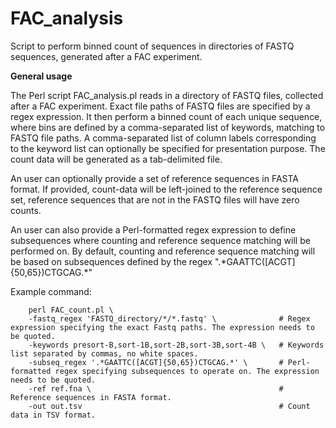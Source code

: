 # FAC_analysis
Script to perform binned count of sequences in directories of FASTQ sequences, generated after a FAC experiment.

**General usage**

The Perl script FAC_analysis.pl reads in a directory of FASTQ files, collected after a FAC experiment. Exact file paths of FASTQ files are specified by a regex expression. It then perform a binned count of each unique sequence, where bins are defined by a comma-separated list of keywords, matching to FASTQ file paths. A comma-separated list of column labels corresponding to the keyword list can optionally be specified for presentation purpose. The count data will be generated as a tab-delimited file. 

An user can optionally provide a set of reference sequences in FASTA format. If provided, count-data will be left-joined to the reference sequence set, reference sequences that are not in the FASTQ files will have zero counts.

An user can also provide a Perl-formatted regex expression to define subsequences where counting and reference sequence matching will be performed on. By default, counting and reference sequence matching will be based on subsequences defined by the regex ".\*GAATTC([ACGT]{50,65})CTGCAG.\*"

Example command:

        perl FAC_count.pl \
        -fastq_regex 'FASTQ_directory/*/*.fastq' \              # Regex expression specifying the exact Fastq paths. The expression needs to be quoted. 
        -keywords presort-B,sort-1B,sort-2B,sort-3B,sort-4B \   # Keywords list separated by commas, no white spaces.
        -subseq_regex '.*GAATTC([ACGT]{50,65})CTGCAG.*' \       # Perl-formatted regex specifying subsequences to operate on. The expression needs to be quoted.
        -ref ref.fna \                                          # Reference sequences in FASTA format.
        -out out.tsv                                            # Count data in TSV format.

